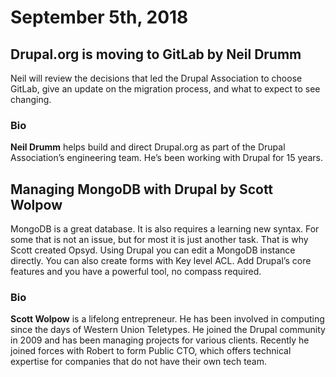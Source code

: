 # September 5th, 2018

## Drupal.org is moving to GitLab by Neil Drumm

Neil will review the decisions that led the Drupal Association to choose GitLab, give an update on the migration process, and what to expect to see changing.

### Bio

**Neil Drumm** helps build and direct Drupal.org as part of the Drupal Association’s engineering team. He’s been working with Drupal for 15 years.

## Managing MongoDB with Drupal by Scott Wolpow

MongoDB is a great database. It is also requires a learning new syntax. For some that is not an issue, but for most it is just another task. That is why Scott created Opsyd. Using Drupal you can edit a MongoDB instance directly. You can also create forms with Key level ACL. Add Drupal’s core features and you have a powerful tool, no compass required.

### Bio

**Scott Wolpow** is a lifelong entrepreneur. He has been involved in computing since the days of Western Union Teletypes. He joined the Drupal community in 2009 and has been managing projects for various clients. Recently he joined forces with Robert to form Public CTO, which offers technical expertise for companies that do not have their own tech team.
